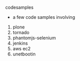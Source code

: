 codesamples

- a few code samples involving 
1. plone
2. tornado
3. phantomjs-selenium
4. jenkins 
5. aws ec2 
6. unetbootin

